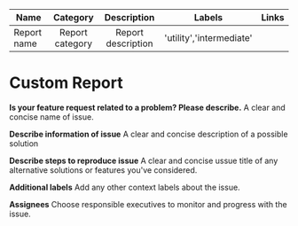 |   Name            |   Category            |   Description       |   Labels                |  Links    |
| ----------------- | :-------------------: | :-----------------: | :---------------------: | :-------: |
| Report name       | Report category      | Report description   | 'utility','intermediate'| <links>   |

# Custom Report

**Is your feature request related to a problem? Please describe.** A clear and concise name of issue.

**Describe information of issue** A clear and concise description of a possible solution

**Describe steps to reproduce issue** A clear and concise ussue title of any alternative solutions or features
you've considered.

**Additional labels** Add any other context labels about the issue.

**Assignees** Choose responsible executives to monitor and progress with the issue.
